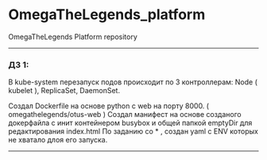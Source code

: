 # OmegaTheLegends_platform
OmegaTheLegends Platform repository

 -----------------------------------

### ДЗ 1:

В kube-system перезапуск подов происходит по 3 контроллерам: Node ( kubelet ), ReplicaSet, DaemonSet.

Создал Dockerfile на основе python с web на порту 8000. ( omegathelegends/otus-web )
Создал манифест на основе созданого докерфайла с инит контейнером busybox и общей папкой emptyDir для редактирования index.html
По заданию со * , создан yaml с ENV которых не хватало длоя его запуска.

 -----------------------------------
